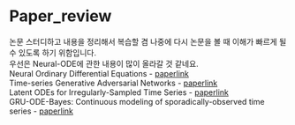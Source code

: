 # Paper_review
논문 스터디하고 내용을 정리해서 복습할 겸 나중에 다시 논문을 볼 때 이해가 빠르게 될 수 있도록 하기 위함입니다. <br/>
우선은 Neural-ODE에 관한 내용이 많이 올라갈 것 같네요.<br/>
Neural Ordinary Differential Equations - [paperlink](https://arxiv.org/abs/1806.07366) <br/>
Time-series Generative Adversarial Networks - [paperlink](https://papers.nips.cc/paper/2019/hash/c9efe5f26cd17ba6216bbe2a7d26d490-Abstract.html) <br/>
Latent ODEs for Irregularly-Sampled Time Series - [paperlink](https://arxiv.org/abs/1907.03907) <br/>
GRU-ODE-Bayes: Continuous modeling of sporadically-observed time series - [paperlink](https://arxiv.org/abs/1905.12374) <br/>
